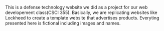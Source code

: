 This is a defense technology website we did as a project for our web developement class(CSCI 355). Basically, we are replicating websites like Lockheed to create a template website that advertises products. Everyting presented here is fictional including images and names. 
